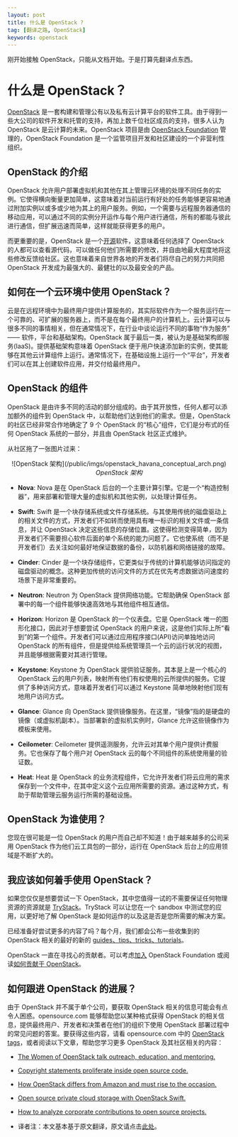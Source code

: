 ```yaml
---
layout: post
title: 什么是 OpenStack ?
tag: [翻译之路, OpenStack]
keywords: openstack
---
```


刚开始接触 OpenStack，只能从文档开始。于是打算先翻译点东西。

# 什么是 OpenStack？

[OpenStack](http://www.openstack.org/) 是一套构建和管理公有以及私有云计算平台的软件工具。由于得到一些大公司的软件开发和托管的支持，再加上数千位社区成员的支持，很多人认为 OpenStack 是云计算的未来。OpenStack 项目是由 [OpenStack Foundation](http://www.openstack.org/foundation/) 管理的，OpenStack Foundation 是一个监管项目开发和社区建设的一个非营利性组织。

## OpenStack 的介绍

OpenStack 允许用户部署虚拟机和其他在其上管理云环境的处理不同任务的实例。它使得横向衡量更加简单，这意味着对当前运行有好处的任务能够更容易地通过附加实例以或多或少地为其上的用户服务。例如，一个需要与远程服务器通信的移动应用，可以通过不同的实例分开运作与每个用户进行通信，所有的都能与彼此进行通信，但扩展迅速而简单，这样就能获得更多的用户。

而更重要的是，OpenStack 是一个[开源](https://opensource.com/resources/what-open-source)软件，这意味着任何选择了 OpenStack 的人都可以查看源代码，可以做任何他们所需要的修改，并自由地最大程度地将这些修改反馈给社区。这也意味着来自世界各地的开发者们将尽自己的努力共同把 OpenStack 开发成为最强大的、最健壮的以及最安全的产品。

## 如何在一个云环境中使用 OpenStack？

云是在远程环境中为最终用户提供计算服务的，其实际软件作为一个服务运行在一个可靠的、可扩展的服务器上，而不是在每个最终用户的计算机上。云计算可以与很多不同的事情相关，但在通常情况下，在行业中谈论运行不同的事物“作为服务” —— 软件，平台和基础架构。OpenStack 属于最后一类，被认为是基础架构即服务(IaaS)。提供基础架构意味着 OpenStack 便于用户快速添加新的实例，使其能够在其他云计算组件上运行。通常情况下，在基础设施上运行一个“平台”，开发者们可以在其上创建软件应用，并交付给最终用户。

## OpenStack 的组件

OpenStack 是由许多不同的活动的部分组成的。由于其开放性，任何人都可以添加额外的组件到 OpenStack 中，以帮助他们达到他们的需求。但是，OpenStack 的社区已经非常合作地确定了 9 个 OpenStack 的“核心”组件，它们是分布式的任何 OpenStack 系统的一部分，并且由 OpenStack 社区正式维护。

从社区拖了一张图片过来：

<center>![OpenStack 架构](/public/imgs/openstack_havana_conceptual_arch.png)</center>
<center><i>OpenStack 架构</i></center>

* **Nova**: Nova 是在 OpenStack 后台的一个主要计算引擎。它是一个“构造控制器”，用来部署和管理大量的虚拟机和其他实例，以处理计算任务。

* **Swift**: Swift 是一个块存储系统或文件存储系统。与其使用传统的磁盘驱动上的相关文件的方式，开发者们不如转而使用具有唯一标识的相关文件或一条信息，并让 OpenStack 决定这些信息的存储位置。这使得检测变得简单，因为开发者们不需要担心软件后面的单个系统的能力问题了。它也使系统（而不是开发者们）去关注如何最好地保证数据的备份，以防机器和网络链接的故障。

* **Cinder**: Cinder 是一个块存储组件，它更类似于传统的计算机能够访问指定的磁盘驱动的概念。这种更加传统的访问文件的方式在优先考虑数据访问速度的场景下是非常重要的。

* **Neutron**: Neutron 为 OpenStack 提供网络功能。它帮助确保 OpenStack 部署中的每一个组件能够快速高效地与其他组件相互通信。

* **Horizon**: Horizon 是 OpenStack 的一个仪表盘。它是 OpenStack 唯一的图形化接口，因此对于想要尝试 OpenStack 的用户来说，这是他们实际上所“看到”的第一个组件。开发者们可以通过应用程序接口(API)访问单独地访问 OpenStack 的所有组件，但是提供给系统管理员一个云的运行状况的视图，并且能够根据需要对其进行管理。

* **Keystone**: Keystone 为 OpenStack 提供验证服务。其本是上是一个核心的 OpenStack 云的用户列表，映射所有他们有权使用的云所提供的服务。它提供了多种访问方式，意味着开发者们可以通过 Keystone 简单地映射他们现有地用户访问方式。

* **Glance**: Glance 向 OpenStack 提供镜像服务。在这里，“镜像”指的是硬盘的镜像（或虚拟机副本）。当部署新的虚拟机实例时，Glance 允许这些镜像作为模板来使用。

* **Ceilometer**: Ceilometer 提供遥测服务，允许云对其单个用户提供计费服务。它也保存了每个用户对 OpenStack 云的每个不同组件的系统使用量的验证数。

* **Heat**: Heat 是 OpenStack 的业务流程组件，它允许开发者们将云应用的需求保存到一个文件中，在其中定义这个云应用所需要的资源。通过这种方式，有助于帮助管理云服务运行所需的基础设施。

## OpenStack 为谁使用？

您现在很可能是一位 OpenStack 的用户而自己却不知道！由于越来越多的公司采用 OpenStack 作为他们云工具包的一部分，运行在 OpenStack 后台上的应用领域是不断扩大的。

## 我应该如何着手使用 OpenStack？

如果您仅仅是想要尝试一下 OpenStack，其中您值得一试的不需要保证任何物理资源的资源就是 [TryStack](http://trystack.org/)。TryStack 可以让您在一个 sandbox 中测试您的应用，以更好地了解 OpenStack 是如何运作的以及这是否是您所需要的解决方案。

已经准备好尝试更多的内容了吗？每个月，我们都会公布一些收集到的 OpenStack 相关的最好的新的 [guides、tips、tricks、tutorials](http://opensource.com/resources/openstack-tutorials)。

OpenStack 一直在寻找心的贡献者。可以考虑[加入](https://www.openstack.org/join) OpenStack Foundation 或阅读[如何贡献于 OpenStack](http://opensource.com/business/14/2/how-contribute-openstack)。

## 如何跟进 OpenStack 的进展？

由于 OpenStack 并不属于单个公司，要获取 OpenStack 相关的信息可能会有点令人困惑。opensource.com 能够帮助您以某种格式获得 OpenStack 的相关信息，提供最终用户、开发者和决策者在他们的组织下使用 OpenStack 部署过程中的常见问题的答案。要获得这些内容，请看 opensource.com 中的 [OpenStack tags](https://opensource.com/tags/openstack)，或者阅读以下文章，帮助您学习更多 OpenStack 及其社区相关的内容：

* [The Women of OpenStack talk outreach, education, and mentoring.](http://opensource.com/business/14/2/women-of-openstack-conference-group)
* [Copyright statements proliferate inside open source code.](http://opensource.com/law/14/2/copyright-statements-source-files)
* [How OpenStack differs from Amazon and must rise to the occasion.](http://opensource.com/business/13/12/openstack-amazon-open-cloud)
* [Open source private cloud storage with OpenStack Swift.](http://opensource.com/business/13/7/openstack-swift)
* [How to analyze corporate contributions to open source projects.](http://opensource.com/business/14/1/corporate-contributions-to-openstack)


* 译者注：本文基本基于原文翻译，原文请点击[此处](http://opensource.com/resources/what-is-openstack)。

